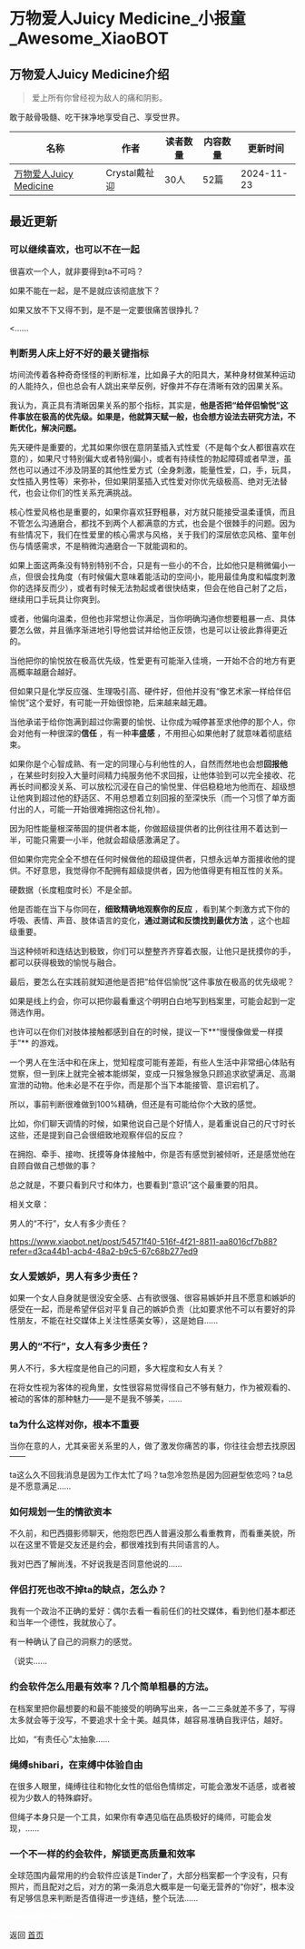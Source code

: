 # 万物爱人Juicy Medicine_小报童_Awesome_XiaoBOT

## 万物爱人Juicy Medicine介绍
> 爱上所有你曾经视为敌人的痛和阴影。    
    
敢于敲骨吸髓、吃干抹净地享受自己、享受世界。  
  


|名称|作者|读者数量|内容数量|更新时间|
|---|---|---|---|---|
|[万物爱人Juicy Medicine](https://xiaobot.net/p/juicymedicine?refer=0b133df9-27dc-423b-8101-639049001c13)|Crystal戴祉迎|30人|52篇|2024-11-23|

## 最近更新
### 可以继续喜欢，也可以不在一起

很喜欢一个人，就非要得到ta不可吗？

如果不能在一起，是不是就应该彻底放下？

如果又放不下又得不到，是不是一定要很痛苦很挣扎？

<......

### 判断男人床上好不好的最关键指标

坊间流传着各种奇奇怪怪的判断标准，比如鼻子大的阳具大，某种身材做某种运动的人能持久，但也总会有人跳出来举反例，好像并不存在清晰有效的因果关系。

我认为，真正具有清晰因果关系的那个指标，其实是，**他是否把“给伴侣愉悦”这件事放在极高的优先级。如果是，他就算天赋一般，也会想方设法去研究方法，不断优化，解决问题。**

先天硬件是重要的，尤其如果你很在意阴茎插入式性爱（不是每个女人都很喜欢在意的），如果尺寸特别偏大或者特别偏小，或者有持续性的勃起障碍或者早泄，虽然也可以通过不涉及阴茎的其他性爱方式（全身刺激，能量性爱，口，手，玩具，女性插入男性等）来弥补，但如果阴茎插入式性爱对你优先级极高、绝对无法替代，也会让你们的性关系充满挑战。

核心性爱风格也是重要的，如果你喜欢狂野粗暴，对方就只能接受温柔谨慎，而且不管怎么沟通磨合，都找不到两个人都满意的方式，也会是个很棘手的问题。因为有些情况下，我们在性爱里的核心需求与风格，关于我们的深层依恋风格、童年创伤与情感需求，不是稍微沟通磨合一下就能调和的。

如果上面这两条没有特别特别不合，只是有一些小的不合，比如他只是稍微偏小一点，但很会找角度（有时候偏大意味着能活动的空间小，能用最佳角度和幅度刺激你的选择反而少），或者有时候无法勃起或者很快结束，但会在他自己射了之后，继续用口手玩具让你爽到。

或者，他偏向温柔，但他也非常想让你满足，当你明确沟通你想要粗暴一点、具体要怎么做，并且循序渐进地引导他尝试并给他正反馈，也是可以让彼此靠得更近的。

当他把你的愉悦放在极高优先级，性爱更有可能渐入佳境，一开始不合的地方有更高概率越磨合越好。

但如果只是化学反应强、生理吸引高、硬件好，但他并没有“像艺术家一样给伴侣愉悦”这个爱好，有可能一开始很惊艳，后来越来越无趣。

当他承诺于给你饱满到超过你需要的愉悦、让你成为喊停甚至求他停的那个人，你会对他有一种很深的**信任** ，有一种**丰盛感**
，不用担心如果他射了就意味着彻底结束。

如果你是个心智成熟、有一定的同理心与利他性的人，自然而然地也会想**回报他**
，在某些时刻投入大量时间精力纯服务他不求回报，让他体验到可以完全接收、花再长时间都没关系、可以放松沉浸在自己的愉悦里、伴侣稳稳地为他而在、超级想让他爽到超过他的舒适区、不用总想着立刻回报的至深快乐（而一个习惯了单方面付出的人，可能一开始很难拥抱这份礼物）。

因为阳性能量根深蒂固的提供者本能，你做超级提供者的比例往往用不着达到一半，可能只需要一小半，他就会超级感激满足了。

但如果你完完全全不想在任何时候做他的超级提供者，只想永远单方面接收他的提供。不好意思，我觉得你不配拥有超级提供者，因为他值得更有相互性的关系。

硬数据（长度粗度时长）不是全部。

他是否能在当下与你同在，**细致精确地观察你的反应** ，看到某个刺激方式下你的呼吸、表情、声音、肢体语言的变化，**通过测试和反馈找到最优方法**
，这个也超级重要。

当这种倾听和连结达到极致，你们可以整整齐齐穿着衣服，让他只是抚摸你的手，都可以获得极致的愉悦与融合。

最后，要怎么在实践前就知道他是否把“给伴侣愉悦”这件事放在极高的优先级呢？

如果是线上约会，你可以把你最看重这个明明白白地写到档案里，可能会起到一定筛选作用。

也许可以在你们对肢体接触都感到自在的时候，提议一下**“慢慢像做爱一样摸手”** 的游戏。

一个男人在生活中和在床上，觉知程度可能有差距，有些人生活中非常细心体贴有觉察，但一到床上就完全被本能绑架，变成一只猴急猴急只顾追求欲望满足、高潮宣泄的动物。他未必是不在乎你，而是那个当下本能接管、意识宕机了。

所以，事前判断很难做到100%精确，但还是有可能给你个大致的感觉。

比如，你们聊天调情的时候，如果他说自己是个好情人，是着重说自己的尺寸时长这些，还是提到自己会很细致地观察伴侣的反应？

在拥抱、牵手、接吻、抚摸等身体接触中，你是否有感觉到被倾听，还是感觉他在自顾自做自己想做的事？

总之就是，不要只看到尺寸和体力，也要看到“意识”这个最重要的阳具。

相关文章：

男人的“不行”，女人有多少责任？

<https://www.xiaobot.net/post/54571f40-516f-4f21-8811-aa8016cf7b88?refer=d3ca44b1-acb4-48a2-b9c5-67c68b277ed9>

### 女人爱嫉妒，男人有多少责任？

如果一个女人自身就是很没安全感、占有欲很强、很容易嫉妒并且不愿意和嫉妒的感受在一起，而是希望伴侣对平复自己的嫉妒负责（比如要求他不可以有要好的异性朋友，不能在社交媒体上关注性感美女等），这是她自......

### 男人的“不行”，女人有多少责任？

男人不行，多大程度是他自己的问题，多大程度和女人有关？

在将女性视为客体的视角里，女性很容易觉得怪自己不够有魅力，作为被观看的、被动的客体的那种魅力——是不是我不够美，......

### ta为什么这样对你，根本不重要

当你在意的人，尤其亲密关系里的人，做了激发你痛苦的事，你往往会想去找原因——

ta这么久不回我消息是因为工作太忙了吗？ta忽冷忽热是因为回避型依恋吗？ta总是不愿意满足......

### 如何规划一生的情欲资本

不久前，和巴西摄影师聊天，他抱怨巴西人普遍没那么看重教育，而看重美貌，所以在这里不管是交友还是约会，都很难找到有共同语言的人。

我对巴西了解尚浅，不好说我是否同意他说的......

### 伴侣打死也改不掉ta的缺点，怎么办？

我有一个政治不正确的爱好：偶尔去看一看前任们的社交媒体，看到他们基本都还和当年一个德性，我就放心了。

有一种确认了自己的洞察力的感觉。

（说实......

### 约会软件怎么用最有效率？几个简单粗暴的方法。

在档案里把你最想要的和最不能接受的明确写出来，各一二三条就差不多了，写得太多就会等于没写，不要追求十全十美。越具体，越容易准确自我评估，越好。

比如，“有责任心”太抽象......

### 绳缚shibari，在束缚中体验自由

在很多人眼里，绳缚往往和物化女性的低俗色情绑定，可能会激发不适感，或者被视为少数人的特殊癖好。

但绳子本身只是一个工具，如果你有幸遇见临在品质极好的绳师，可能会发现，......

### 一个不一样的约会软件，解锁更高质量和效率

全球范围内最常用的约会软件应该是Tinder了，大部分档案都一个字没有，只有照片，而且配对之后，对方的第一条消息大概率是一句毫无营养的“你好”，根本没有足够信息来判断是否值得进一步连结，整个玩法......


<a href="https://github.com/Reno9527/awesome-xiaobot" style="color: white; text-decoration: none;">awesome-xiaobot</a>

返回 [首页](../README.md)
